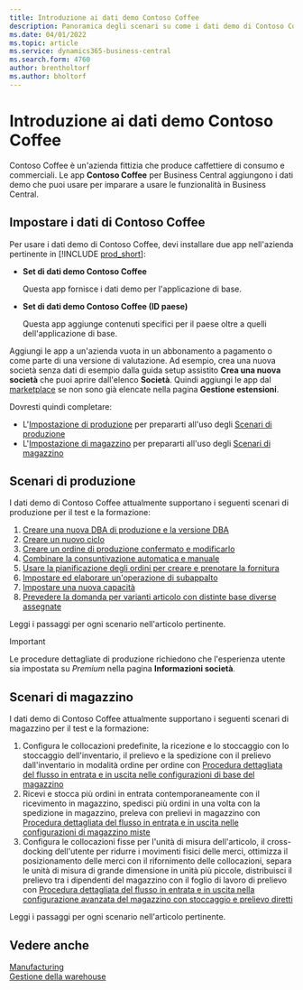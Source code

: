 ```yaml
---
title: Introduzione ai dati demo Contoso Coffee
description: Panoramica degli scenari su come i dati demo di Contoso Coffee possono aiutarti a imparare a usare le funzionalità in Business Central.
ms.date: 04/01/2022
ms.topic: article
ms.service: dynamics365-business-central
ms.search.form: 4760
author: brentholtorf
ms.author: bholtorf
---
```


# <a name="introduction-to-contoso-coffee-demo-data"></a>Introduzione ai dati demo Contoso Coffee

Contoso Coffee è un'azienda fittizia che produce caffettiere di consumo e commerciali. Le app **Contoso Coffee** per Business Central aggiungono i dati demo che puoi usare per imparare a usare le funzionalità in Business Central.  


## <a name="set-up-contoso-coffee-data"></a>Impostare i dati di Contoso Coffee

Per usare i dati demo di Contoso Coffee, devi installare due app nell'azienda pertinente in [!INCLUDE [prod_short](../includes/prod_short.md)]:  

- **Set di dati demo Contoso Coffee**  

    Questa app fornisce i dati demo per l'applicazione di base.  
- **Set di dati demo Contoso Coffee (ID paese)**  

    Questa app aggiunge contenuti specifici per il paese oltre a quelli dell'applicazione di base.

Aggiungi le app a un'azienda vuota in un abbonamento a pagamento o come parte di una versione di valutazione. Ad esempio, crea una nuova società senza dati di esempio dalla guida setup assistito **Crea una nuova società** che puoi aprire dall'elenco **Società**. Quindi aggiungi le app dal [marketplace](../ui-extensions-install-uninstall.md#install) se non sono già elencate nella pagina **Gestione estensioni**.  

Dovresti quindi completare:
 - L'[Impostazione di produzione](manufacturing/contoso-coffee-manufacturing-intro.md) per prepararti all'uso degli [Scenari di produzione](#manufacturing-scenarios)
 - L'[Impostazione di magazzino](warehousing/contoso-coffee-warehousing-intro.md) per prepararti all'uso degli [Scenari di magazzino](#warehousing-scenarios)

## <a name="manufacturing-scenarios"></a>Scenari di produzione

I dati demo di Contoso Coffee attualmente supportano i seguenti scenari di produzione per il test e la formazione:

1. [Creare una nuova DBA di produzione e la versione DBA](manufacturing/create-new-production-bom-version.md)  
2. [Creare un nuovo ciclo](manufacturing/create-new-routing.md)  
3. [Creare un ordine di produzione confermato e modificarlo](manufacturing/create-firm-planned-production-order-change.md)  
4. [Combinare la consuntivazione automatica e manuale](manufacturing/combine-automatic-manual-flushing.md)  
5. [Usare la pianificazione degli ordini per creare e prenotare la fornitura](manufacturing/order-planning-create-reserve-supply.md)  
6. [Impostare ed elaborare un'operazione di subappalto](manufacturing/set-up-process-subcontracting-operation.md)  
7. [Impostare una nuova capacità](manufacturing/set-up-new-capacity.md)  
8. [Prevedere la domanda per varianti articolo con distinte base diverse assegnate](manufacturing/variants.md)  

Leggi i passaggi per ogni scenario nell'articolo pertinente.  

> [!IMPORTANT]
> Le procedure dettagliate di produzione richiedono che l'esperienza utente sia impostata su *Premium* nella pagina **Informazioni società**.

## <a name="warehousing-scenarios"></a>Scenari di magazzino

I dati demo di Contoso Coffee attualmente supportano i seguenti scenari di magazzino per il test e la formazione:

1.  Configura le collocazioni predefinite, la ricezione e lo stoccaggio con lo stoccaggio dell'inventario, il prelievo e la spedizione con il prelievo dall'inventario in modalità ordine per ordine con [Procedura dettagliata del flusso in entrata e in uscita nelle configurazioni di base del magazzino](warehousing/warehouse-basic-flow-putaway-pick.md)
2.  Ricevi e stocca più ordini in entrata contemporaneamente con il ricevimento in magazzino, spedisci più ordini in una volta con la spedizione in magazzino, preleva con prelievi in magazzino con [Procedura dettagliata del flusso in entrata e in uscita nelle configurazioni di magazzino miste](warehousing/warehouse-mixed-flow-receive-pick-ship.md)
3.  Configura le collocazioni fisse per l'unità di misura dell'articolo, il cross-docking dell'utente per ridurre i movimenti fisici delle merci, ottimizza il posizionamento delle merci con il rifornimento delle collocazioni, separa le unità di misura di grande dimensione in unità più piccole, distribuisci il prelievo tra i dipendenti del magazzino con il foglio di lavoro di prelievo con [Procedura dettagliata del flusso in entrata e in uscita nella configurazione avanzata del magazzino con stoccaggio e prelievo diretti](warehousing/warehouse-directed-flow.md)

Leggi i passaggi per ogni scenario nell'articolo pertinente.
   
## <a name="see-also"></a>Vedere anche

[Manufacturing](../production-manage-manufacturing.md)  
[Gestione della warehouse](../warehouse-manage-warehouse.md)  

